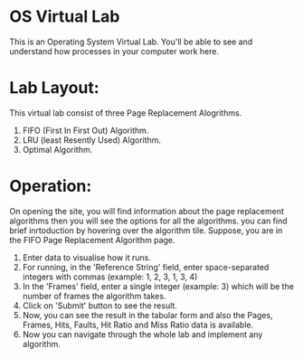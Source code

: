 # OS Virtual Lab 
This is an Operating System Virtual Lab. You'll be able to see and understand how processes in your computer work here.

# Lab Layout:
This virtual lab consist of three Page Replacement Alogrithms.
1. FIFO (First In First Out) Algorithm.
2. LRU (least Resently Used) Algorithm.
3. Optimal Algorithm.

# Operation:
On opening the site, you will find information about the page replacement algorithms
then you will see the options for all the algorithms.
you can find brief inrtoduction by hovering over the algorithm tile. 
Suppose, you are in the FIFO Page Replacement Algorithm page.

1. Enter data to visualise how it runs.
2. For running, in the 'Reference String' field, enter space-separated integers with commas (example: 1, 2, 3, 1, 3, 4)
3. In the 'Frames' field, enter a single integer (example: 3) which will be the number of frames the algorithm takes.
4. Click on 'Submit' button to see the result.
5. Now, you can see the result in the tabular form and also the Pages, Frames, Hits, Faults, Hit Ratio and Miss Ratio data is available.
6. Now you can navigate through the whole lab and implement any algorithm.

